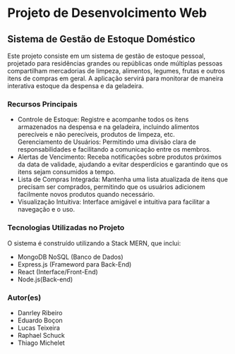 <h1>Projeto de Desenvolcimento Web</h1>
<h2>Sistema de Gestão de Estoque Doméstico</h2>

Este projeto consiste em um sistema de gestão de estoque pessoal, projetado para residências grandes ou repúblicas onde múltiplas pessoas compartilham mercadorias de limpeza, alimentos, legumes, frutas e outros itens de compras em geral. A aplicação servirá para monitorar de maneira interativa estoque da despensa e da geladeira.


<h3>Recursos Principais</h3>

- Controle de Estoque: Registre e acompanhe todos os itens armazenados na despensa e na geladeira, incluindo alimentos perecíveis e não perecíveis, produtos de limpeza, etc.<br>
Gerenciamento de Usuários: Permitindo uma divisão clara de responsabilidades e facilitando a comunicação entre os membros.
- Alertas de Vencimento: Receba notificações sobre produtos próximos da data de validade, ajudando a evitar desperdícios e garantindo que os itens sejam consumidos a tempo.<br>
- Lista de Compras Integrada: Mantenha uma lista atualizada de itens que precisam ser comprados, permitindo que os usuários adicionem facilmente novos produtos quando necessário.<br>
- Visualização Intuitiva: Interface amigável e intuitiva para facilitar a navegação e o uso.<br>


<h3>Tecnologias Utilizadas no Projeto</h3>

O sistema é construído utilizando a Stack MERN, que inclui:
- MongoDB NoSQL (Banco de Dados)
- Express.js (Frameword para Back-End)
- React (Interface/Front-End)
- Node.js(Back-end)


<h3>Autor(es)</h3>

- Danrley Ribeiro
- Eduardo Boçon
- Lucas Teixeira
- Raphael Schuck
- Thiago Michelet
